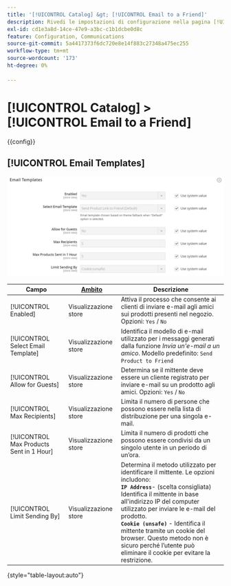 ```yaml
---
title: '[!UICONTROL Catalog] &gt; [!UICONTROL Email to a Friend]'
description: Rivedi le impostazioni di configurazione nella pagina [!UICONTROL Catalog] &gt; [!UICONTROL Email to a Friend] dell'amministratore di Commerce.
exl-id: cd1e3a8d-14ce-47e9-a3bc-c1b1dcbe0d8c
feature: Configuration, Communications
source-git-commit: 5a4417373f6dc720e8e14f883c27348a475ec255
workflow-type: tm+mt
source-wordcount: '173'
ht-degree: 0%

---
```


# [!UICONTROL Catalog] > [!UICONTROL Email to a Friend]

{{config}}

## [!UICONTROL Email Templates]

![Modelli e-mail](./assets/email-to-a-friend-email-templates.png)<!-- zoom -->

<!-- [Email Templates](https://experienceleague.adobe.com/en/docs/commerce-admin/systems/communications/email-templates#configure-email-templates) -->

| Campo | [Ambito](../../getting-started/websites-stores-views.md#scope-settings) | Descrizione |
|--- |--- |--- |
| [!UICONTROL Enabled] | Visualizzazione store | Attiva il processo che consente ai clienti di inviare e-mail agli amici sui prodotti presenti nel negozio. Opzioni: `Yes` / `No` |
| [!UICONTROL Select Email Template] | Visualizzazione store | Identifica il modello di e-mail utilizzato per i messaggi generati dalla funzione _Invia un&#39;e-mail a un amico_. Modello predefinito: `Send Product to Friend` |
| [!UICONTROL Allow for Guests] | Visualizzazione store | Determina se il mittente deve essere un cliente registrato per inviare e-mail su un prodotto agli amici. Opzioni: `Yes` / `No` |
| [!UICONTROL Max Recipients] | Visualizzazione store | Limita il numero di persone che possono essere nella lista di distribuzione per una singola e-mail. |
| [!UICONTROL Max Products Sent in 1  Hour] | Visualizzazione store | Limita il numero di prodotti che possono essere condivisi da un singolo utente in un periodo di un’ora. |
| [!UICONTROL Limit Sending By] | Visualizzazione store | Determina il metodo utilizzato per identificare il mittente. Le opzioni includono: <br/>**`IP Address`**- (scelta consigliata) Identifica il mittente in base all&#39;indirizzo IP del computer utilizzato per inviare le e-mail del prodotto.<br/>**`Cookie (unsafe)`** - Identifica il mittente tramite un cookie del browser. Questo metodo non è sicuro perché l’utente può eliminare il cookie per evitare la restrizione. |

{style="table-layout:auto"}
